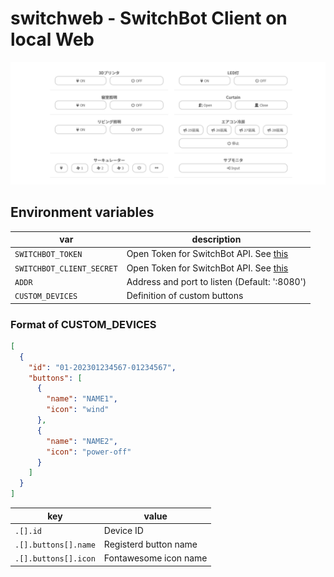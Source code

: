 # switchweb - SwitchBot Client on local Web

![UI screenshot](doc/ui.png)

## Environment variables

var                       | description
------------------------- | -----------
`SWITCHBOT_TOKEN`         | Open Token for SwitchBot API. See [this](https://github.com/OpenWonderLabs/SwitchBotAPI/blob/main/README.md#getting-started)
`SWITCHBOT_CLIENT_SECRET` | Open Token for SwitchBot API. See [this](https://github.com/OpenWonderLabs/SwitchBotAPI/blob/main/README.md#getting-started)
`ADDR`                    | Address and port to listen (Default: ':8080')
`CUSTOM_DEVICES`          | Definition of custom buttons

### Format of CUSTOM\_DEVICES

```json
[
  {
    "id": "01-202301234567-01234567",
    "buttons": [
      {
        "name": "NAME1",
        "icon": "wind"
      },
      {
        "name": "NAME2",
        "icon": "power-off"
      }
    ]
  }
]
```

key                  | value
-------------------- | -----
`.[].id`             | Device ID
`.[].buttons[].name` | Registerd button name
`.[].buttons[].icon` | Fontawesome icon name
